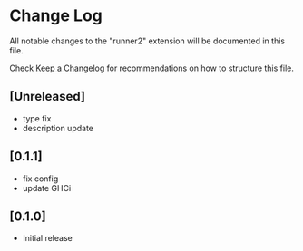 # Change Log

All notable changes to the "runner2" extension will be documented in this file.

Check [Keep a Changelog](http://keepachangelog.com/) for recommendations on how to structure this file.

## [Unreleased]

- type fix
- description update

## [0.1.1]

- fix config
- update GHCi

## [0.1.0]

- Initial release
